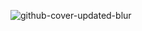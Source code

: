 ![github-cover-updated-blur](https://github.com/VeoScript/VeoScript/assets/26340308/5627efe8-218c-430c-bcf0-6605655c6201)
